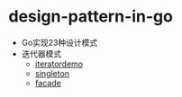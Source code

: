 # design-pattern-in-go
* Go实现23种设计模式
* 迭代器模式
	* [iteratordemo](iteratordemo)
	* [singleton](singleton)
	* [facade](facade)

